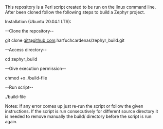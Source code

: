 This repository is a Perl script created to be run on the linux command line. After been cloned follow the following steps to build a Zephyr project.

Installation (Ubuntu 20.04.1 LTS):

--Clone the repository--

git clone git@github.com:harfuchcardenas/zephyr_build.git

--Access directory--

cd zephyr_build

--Give execution permission--

chmod +x ./build-file

--Run script--

./build-file

Notes:
If any error comes up just re-run the script or follow the given instructions.
If the script is run consecutively for different source directory it is needed to remove manually the build/ directory before the script is run again.
